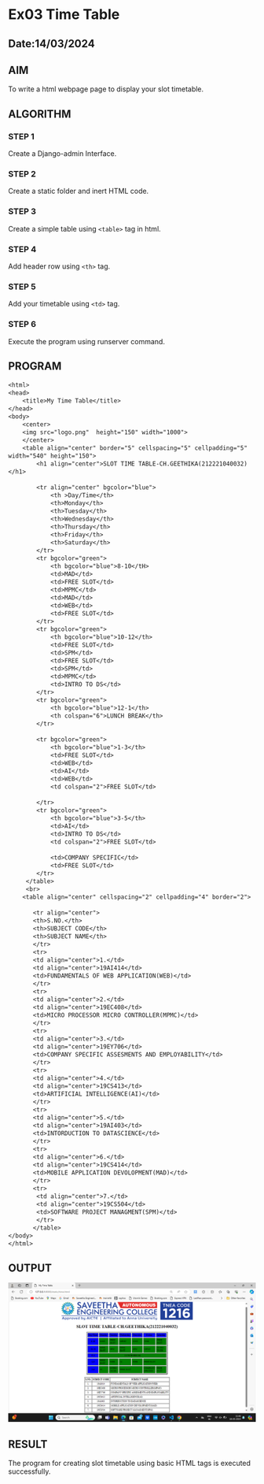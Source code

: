 # Ex03 Time Table
## Date:14/03/2024

## AIM
To write a html webpage page to display your slot timetable.

## ALGORITHM
### STEP 1
Create a Django-admin Interface.

### STEP 2
Create a static folder and inert HTML code.

### STEP 3
Create a simple table using ```<table>``` tag in html.

### STEP 4
Add header row using ```<th>``` tag.

### STEP 5
Add your timetable using ```<td>``` tag.

### STEP 6
Execute the program using runserver command.

## PROGRAM

    <html>
    <head>
        <title>My Time Table</title>
    </head>
    <body>
        <center>
        <img src="logo.png"  height="150" width="1000">
        </center>
        <table align="center" border="5" cellspacing="5" cellpadding="5" width="540" height="150">
            <h1 align="center">SLOT TIME TABLE-CH.GEETHIKA(212221040032)</h1>
        
            <tr align="center" bgcolor="blue">
                <th >Day/Time</th>
                <th>Monday</th>
                <th>Tuesday</th>
                <th>Wednesday</th>
                <th>Thursday</th>
                <th>Friday</th>
                <th>Saturday</th>
            </tr>
            <tr bgcolor="green">
                <th bgcolor="blue">8-10</tH>
                <td>MAD</td>
                <td>FREE SLOT</td>
                <td>MPMC</td>
                <td>MAD</td>
                <td>WEB</td>
                <td>FREE SLOT</td>
            </tr>
            <tr bgcolor="green">
                <th bgcolor="blue">10-12</th>
                <td>FREE SLOT</td>
                <td>SPM</td>
                <td>FREE SLOT</td>
                <td>SPM</td>
                <td>MPMC</td>
                <td>INTRO TO DS</td>
            </tr>
            <tr bgcolor="green">
                <th bgcolor="blue">12-1</th>
                <th colspan="6">LUNCH BREAK</th>
            </tr>
           
            <tr bgcolor="green">
                <th bgcolor="blue">1-3</th>
                <td>FREE SLOT</td>
                <td>WEB</td>
                <td>AI</td>
                <td>WEB</td>
                <td colspan="2">FREE SLOT</td>
                
            </tr>
            <tr bgcolor="green">
                <th bgcolor="blue">3-5</th>
                <td>AI</td>
                <td>INTRO TO DS</td>
                <td colspan="2">FREE SLOT</td>
                
                <td>COMPANY SPECIFIC</td>
                <td>FREE SLOT</td>
            </tr>
         </table>
         <br>
        <table align="center" cellspacing="2" cellpadding="4" border="2">

           <tr align="center">
           <th>S.NO.</th>
           <th>SUBJECT CODE</th>
           <th>SUBJECT NAME</th>
           </tr>
           <tr>
           <td align="center">1.</td>
           <td align="center">19AI414</td>
           <td>FUNDAMENTALS OF WEB APPLICATION(WEB)</td>
           </tr>
           <tr>
           <td align="center">2.</td>
           <td align="center">19EC408</td>
           <td>MICRO PROCESSOR MICRO CONTROLLER(MPMC)</td>
           </tr>
           <tr>
           <td align="center">3.</td>
           <td align="center">19EY706</td>
           <td>COMPANY SPECIFIC ASSESMENTS AND EMPLOYABILITY</td>
           </tr>
           <tr>
           <td align="center">4.</td>
           <td align="center">19CS413</td>
           <td>ARTIFICIAL INTELLIGENCE(AI)</td>
           </tr>
           <tr>
           <td align="center">5.</td>
           <td align="center">19AI403</td>
           <td>INTORDUCTION TO DATASCIENCE</td>
           </tr>
           <tr>
           <td align="center">6.</td>
           <td align="center">19CS414</td>
           <td>MOBILE APPLICATION DEVOLOPMENT(MAD)</td>
           </tr>
           <tr>
            <td align="center">7.</td>
            <td align="center">19CS504</td>
            <td>SOFTWARE PROJECT MANAGMENT(SPM)</td>
            </tr>
           </table>
    </body>
    </html>


## OUTPUT
![alt text](<Screenshot (331).png>)


## RESULT
The program for creating slot timetable using basic HTML tags is executed successfully.
